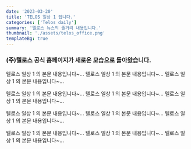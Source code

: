 ```yaml
---
date: '2023-03-20'
title: 'TELOS 일상 1 입니다.'
categories: ['Telos daily']
summary: '텔로스 뉴스의 줄거리 내용입니다.'
thumbnail: './assets/telos_office.png'
templateBg: true
---
```


### (주)텔로스 공식 홈페이지가 새로운 모습으로 돌아왔습니다.

>

텔로스 일상 1 의 본문 내용입니다~... 텔로스 일상 1 의 본문 내용입니다~... 텔로스 일상 1 의 본문 내용입니다~...

텔로스 일상 1 의 본문 내용입니다~... 텔로스 일상 1 의 본문 내용입니다~... 텔로스 일상 1 의 본문 내용입니다~...

텔로스 일상 1 의 본문 내용입니다~... 텔로스 일상 1 의 본문 내용입니다~... 텔로스 일상 1 의 본문 내용입니다~...

텔로스 일상 1 의 본문 내용입니다~... 텔로스 일상 1 의 본문 내용입니다~... 텔로스 일상 1 의 본문 내용입니다~...

